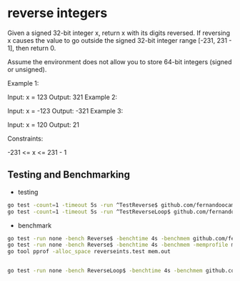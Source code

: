 # reverse integers
Given a signed 32-bit integer x, return x with its digits reversed. If reversing x causes the value to go outside the signed 32-bit integer range [-231, 231 - 1], then return 0.

Assume the environment does not allow you to store 64-bit integers (signed or unsigned).

 

Example 1:

Input: x = 123
Output: 321
Example 2:

Input: x = -123
Output: -321
Example 3:

Input: x = 120
Output: 21
 

Constraints:

-231 <= x <= 231 - 1

## Testing and Benchmarking

* testing

```sh
go test -count=1 -timeout 5s -run ^TestReverse$ github.com/fernandoocampo/justforfun/reverseints
go test -count=1 -timeout 5s -run ^TestReverseLoop$ github.com/fernandoocampo/justforfun/reverseints
```

* benchmark

```sh
go test -run none -bench Reverse$ -benchtime 4s -benchmem github.com/fernandoocampo/justforfun/reverseints
go test -run none -bench Reverse$ -benchtime 4s -benchmem -memprofile mem.out github.com/fernandoocampo/justforfun/reverseints
go tool pprof -alloc_space reverseints.test mem.out


go test -run none -bench ReverseLoop$ -benchtime 4s -benchmem github.com/fernandoocampo/justforfun/reverseints
```